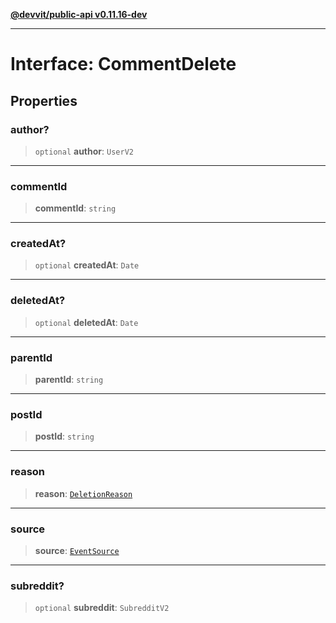 [**@devvit/public-api v0.11.16-dev**](../../../../README.md)

---

# Interface: CommentDelete

## Properties

<a id="author"></a>

### author?

> `optional` **author**: `UserV2`

---

<a id="commentid"></a>

### commentId

> **commentId**: `string`

---

<a id="createdat"></a>

### createdAt?

> `optional` **createdAt**: `Date`

---

<a id="deletedat"></a>

### deletedAt?

> `optional` **deletedAt**: `Date`

---

<a id="parentid"></a>

### parentId

> **parentId**: `string`

---

<a id="postid"></a>

### postId

> **postId**: `string`

---

<a id="reason"></a>

### reason

> **reason**: [`DeletionReason`](../../../../enumerations/DeletionReason.md)

---

<a id="source"></a>

### source

> **source**: [`EventSource`](../../../../enumerations/EventSource.md)

---

<a id="subreddit"></a>

### subreddit?

> `optional` **subreddit**: `SubredditV2`
